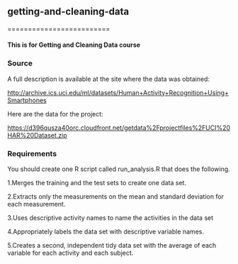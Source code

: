 ## getting-and-cleaning-data
=========================

#### This is for Getting and Cleaning Data course

### Source

A full description is available at the site where the data was obtained: 

http://archive.ics.uci.edu/ml/datasets/Human+Activity+Recognition+Using+Smartphones 

Here are the data for the project: 

https://d396qusza40orc.cloudfront.net/getdata%2Fprojectfiles%2FUCI%20HAR%20Dataset.zip 


### Requirements


You should create one R script called run_analysis.R that does the following.  
 
1.Merges the training and the test sets to create one data set.  

2.Extracts only the measurements on the mean and standard deviation for each measurement.   

3.Uses descriptive activity names to name the activities in the data set   

4.Appropriately labels the data set with descriptive variable names.    

5.Creates a second, independent tidy data set with the average of each variable for each activity and each subject.   


